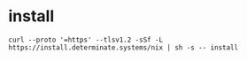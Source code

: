# install
```shell
curl --proto '=https' --tlsv1.2 -sSf -L https://install.determinate.systems/nix | sh -s -- install
```
